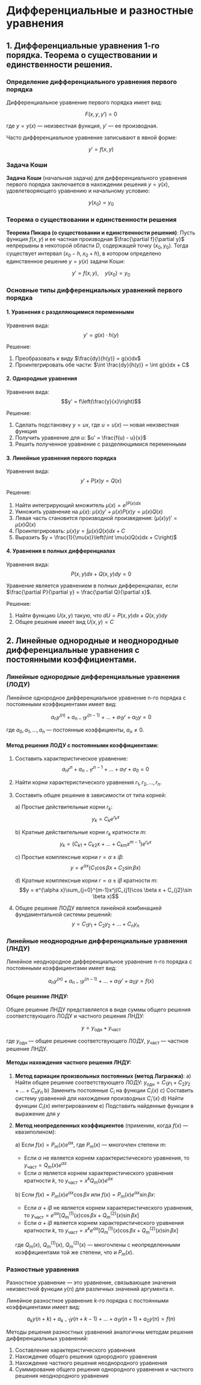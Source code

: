 # Дифференциальные и разностные уравнения

## 1. Дифференциальные уравнения 1-го порядка. Теорема о существовании и единственности решения.

### Определение дифференциального уравнения первого порядка

Дифференциальное уравнение первого порядка имеет вид:

$$F(x, y, y') = 0$$

где $y = y(x)$ — неизвестная функция, $y'$ — ее производная.

Часто дифференциальное уравнение записывают в явной форме:

$$y' = f(x, y)$$

### Задача Коши

**Задача Коши** (начальная задача) для дифференциального уравнения первого порядка заключается в нахождении решения $y = y(x)$, удовлетворяющего уравнению и начальному условию:

$$y(x_0) = y_0$$

### Теорема о существовании и единственности решения

**Теорема Пикара (о существовании и единственности решения)**: Пусть функция $f(x, y)$ и ее частная производная $\frac{\partial f}{\partial y}$ непрерывны в некоторой области $D$, содержащей точку $(x_0, y_0)$. Тогда существует интервал $(x_0 - h, x_0 + h)$, в котором определено единственное решение $y = y(x)$ задачи Коши:

$$y' = f(x, y), \quad y(x_0) = y_0$$

### Основные типы дифференциальных уравнений первого порядка

#### 1. Уравнения с разделяющимися переменными

Уравнения вида:
$$y' = g(x) \cdot h(y)$$

Решение:
1. Преобразовать к виду $\frac{dy}{h(y)} = g(x)dx$
2. Проинтегрировать обе части: $\int \frac{dy}{h(y)} = \int g(x)dx + C$

#### 2. Однородные уравнения

Уравнения вида:
$$y' = f\left(\frac{y}{x}\right)$$

Решение:
1. Сделать подстановку $y = ux$, где $u = u(x)$ — новая неизвестная функция
2. Получить уравнение для $u$: $u' = \frac{f(u) - u}{x}$
3. Решить полученное уравнение с разделяющимися переменными

#### 3. Линейные уравнения первого порядка

Уравнения вида:
$$y' + P(x)y = Q(x)$$

Решение:
1. Найти интегрирующий множитель $\mu(x) = e^{\int P(x)dx}$
2. Умножить уравнение на $\mu(x)$: $\mu(x)y' + \mu(x)P(x)y = \mu(x)Q(x)$
3. Левая часть становится производной произведения: $(\mu(x)y)' = \mu(x)Q(x)$
4. Проинтегрировать: $\mu(x)y = \int \mu(x)Q(x)dx + C$
5. Выразить $y = \frac{1}{\mu(x)}\left(\int \mu(x)Q(x)dx + C\right)$

#### 4. Уравнения в полных дифференциалах

Уравнения вида:
$$P(x, y)dx + Q(x, y)dy = 0$$

Уравнение является уравнением в полных дифференциалах, если $\frac{\partial P}{\partial y} = \frac{\partial Q}{\partial x}$.

Решение:
1. Найти функцию $U(x, y)$ такую, что $dU = P(x, y)dx + Q(x, y)dy$
2. Общее решение имеет вид $U(x, y) = C$

## 2. Линейные однородные и неоднородные дифференциальные уравнения с постоянными коэффициентами.

### Линейные однородные дифференциальные уравнения (ЛОДУ)

Линейное однородное дифференциальное уравнение n-го порядка с постоянными коэффициентами имеет вид:

$$a_n y^{(n)} + a_{n-1} y^{(n-1)} + \ldots + a_1 y' + a_0 y = 0$$

где $a_0, a_1, \ldots, a_n$ — постоянные коэффициенты, $a_n \neq 0$.

#### Метод решения ЛОДУ с постоянными коэффициентами:

1. Составить характеристическое уравнение:
   $$a_n r^n + a_{n-1} r^{n-1} + \ldots + a_1 r + a_0 = 0$$

2. Найти корни характеристического уравнения $r_1, r_2, \ldots, r_n$.

3. Составить общее решение в зависимости от типа корней:

   a) Простые действительные корни $r_k$:
      $$y_k = C_k e^{r_k x}$$

   b) Кратные действительные корни $r_k$ кратности $m$:
      $$y_k = (C_{k1} + C_{k2}x + \ldots + C_{km}x^{m-1})e^{r_k x}$$

   c) Простые комплексные корни $r = \alpha \pm i\beta$:
      $$y = e^{\alpha x}(C_1 \cos \beta x + C_2 \sin \beta x)$$

   d) Кратные комплексные корни $r = \alpha \pm i\beta$ кратности $m$:
      $$y = e^{\alpha x}\sum_{j=0}^{m-1}x^j(C_{j1}\cos \beta x + C_{j2}\sin \beta x)$$

4. Общее решение ЛОДУ является линейной комбинацией фундаментальной системы решений:
   $$y = C_1 y_1 + C_2 y_2 + \ldots + C_n y_n$$

### Линейные неоднородные дифференциальные уравнения (ЛНДУ)

Линейное неоднородное дифференциальное уравнение n-го порядка с постоянными коэффициентами имеет вид:

$$a_n y^{(n)} + a_{n-1} y^{(n-1)} + \ldots + a_1 y' + a_0 y = f(x)$$

#### Общее решение ЛНДУ:

Общее решение ЛНДУ представляется в виде суммы общего решения соответствующего ЛОДУ и частного решения ЛНДУ:

$$y = y_{\text{одн}} + y_{\text{част}}$$

где $y_{\text{одн}}$ — общее решение соответствующего ЛОДУ, $y_{\text{част}}$ — частное решение ЛНДУ.

#### Методы нахождения частного решения ЛНДУ:

1. **Метод вариации произвольных постоянных (метод Лагранжа)**:
   a) Найти общее решение соответствующего ЛОДУ: $y_{\text{одн}} = C_1 y_1 + C_2 y_2 + \ldots + C_n y_n$
   b) Заменить постоянные $C_i$ на функции $C_i(x)$
   c) Составить систему уравнений для нахождения производных $C_i'(x)$
   d) Найти функции $C_i(x)$ интегрированием
   e) Подставить найденные функции в выражение для $y$

2. **Метод неопределенных коэффициентов** (применим, когда $f(x)$ — квазиполином):
   
   a) Если $f(x) = P_m(x)e^{\alpha x}$, где $P_m(x)$ — многочлен степени $m$:
      - Если $\alpha$ не является корнем характеристического уравнения, то $y_{\text{част}} = Q_m(x)e^{\alpha x}$
      - Если $\alpha$ является корнем характеристического уравнения кратности $k$, то $y_{\text{част}} = x^k Q_m(x)e^{\alpha x}$
   
   b) Если $f(x) = P_m(x)e^{\alpha x}\cos \beta x$ или $f(x) = P_m(x)e^{\alpha x}\sin \beta x$:
      - Если $\alpha + i\beta$ не является корнем характеристического уравнения, то $y_{\text{част}} = e^{\alpha x}[Q_m^{(1)}(x)\cos \beta x + Q_m^{(2)}(x)\sin \beta x]$
      - Если $\alpha + i\beta$ является корнем характеристического уравнения кратности $k$, то $y_{\text{част}} = x^k e^{\alpha x}[Q_m^{(1)}(x)\cos \beta x + Q_m^{(2)}(x)\sin \beta x]$

   где $Q_m(x)$, $Q_m^{(1)}(x)$, $Q_m^{(2)}(x)$ — многочлены с неопределенными коэффициентами той же степени, что и $P_m(x)$.

### Разностные уравнения

Разностное уравнение — это уравнение, связывающее значения неизвестной функции $y(n)$ для различных значений аргумента $n$.

Линейное разностное уравнение $k$-го порядка с постоянными коэффициентами имеет вид:

$$a_k y(n+k) + a_{k-1} y(n+k-1) + \ldots + a_1 y(n+1) + a_0 y(n) = f(n)$$

Методы решения разностных уравнений аналогичны методам решения дифференциальных уравнений:
1. Составление характеристического уравнения
2. Нахождение общего решения однородного уравнения
3. Нахождение частного решения неоднородного уравнения
4. Суммирование общего решения однородного уравнения и частного решения неоднородного уравнения
